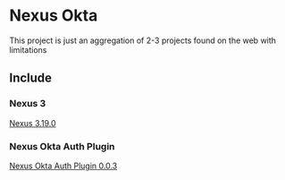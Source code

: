 # Nexus Okta

This project is just an aggregation of 2-3 projects found on the web with limitations

## Include

### Nexus 3

[Nexus 3.19.0](https://github.com/sonatype/docker-nexus3)

### Nexus Okta Auth Plugin

[Nexus Okta Auth Plugin 0.0.3](https://github.com/ruhkopf/nexus-okta-auth-plugin)
